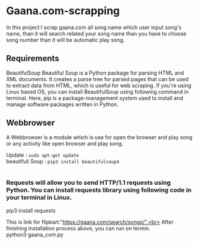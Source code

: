 # Gaana.com-scrapping

In this project I scrap gaana.com all song name which user input song's name,
than it will search related your song name than you have to choose song number than it will be automatic play song.


## Requirements
BeautifulSoup
Beautiful Soup is a Python package for parsing HTML and XML documents. It creates a parse tree for parsed pages that can be used to extract data from HTML,
which is useful for web scraping.
If you're using Linux based OS, you can install BeautifulSoup using following command in terminal.
Here, pip is a package-management system used to install and manage software packages written in Python.

## Webbrowser
A Webbrowser is a module which is use for open the browser and play song or any activity like open browser and play song.

Update : `sudo apt-get update`<br>
beautifull Soup : `pip3 install beautifulsoup4`<br><br>

### Requests will allow you to send HTTP/1.1 requests using Python. You can install requests library using following code in your terminal in Linux.

pip3 install requests<br>


This is link for flipkart:"https://gaana.com/search/songs/".<br>
After finishing installation process above, you can run on termin.<br>
python3 gaana_com.py

